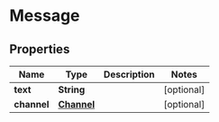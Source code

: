 
# Message

## Properties
Name | Type | Description | Notes
------------ | ------------- | ------------- | -------------
**text** | **String** |  |  [optional]
**channel** | [**Channel**](Channel.md) |  |  [optional]



